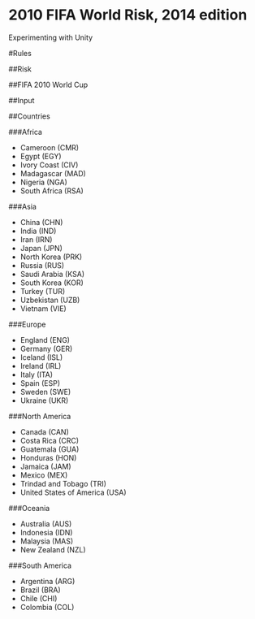 2010 FIFA World Risk, 2014 edition
====================

Experimenting with Unity

#Rules

##Risk

##FIFA 2010 World Cup

##Input

##Countries

###Africa

* Cameroon (CMR)
* Egypt (EGY)
* Ivory Coast (CIV)
* Madagascar (MAD)
* Nigeria (NGA)
* South Africa (RSA)

###Asia

* China (CHN)
* India (IND)
* Iran (IRN)
* Japan (JPN)
* North Korea (PRK)
* Russia (RUS)
* Saudi Arabia (KSA)
* South Korea (KOR)
* Turkey (TUR)
* Uzbekistan (UZB)
* Vietnam (VIE)

###Europe

* England (ENG)
* Germany (GER)
* Iceland (ISL)
* Ireland (IRL)
* Italy (ITA)
* Spain (ESP)
* Sweden (SWE)
* Ukraine (UKR)

###North America

* Canada (CAN)
* Costa Rica (CRC)
* Guatemala (GUA)
* Honduras (HON)
* Jamaica (JAM)
* Mexico (MEX)
* Trindad and Tobago (TRI)
* United States of America (USA)

###Oceania

* Australia (AUS)
* Indonesia (IDN)
* Malaysia (MAS)
* New Zealand (NZL)

###South America

* Argentina (ARG)
* Brazil (BRA)
* Chile (CHI)
* Colombia (COL)
